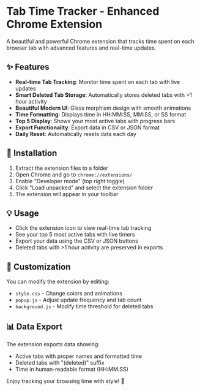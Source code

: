 # Tab Time Tracker - Enhanced Chrome Extension

A beautiful and powerful Chrome extension that tracks time spent on each browser tab with advanced features and real-time updates.

## ✨ Features

- **Real-time Tab Tracking**: Monitor time spent on each tab with live updates
- **Smart Deleted Tab Storage**: Automatically stores deleted tabs with >1 hour activity
- **Beautiful Modern UI**: Glass morphism design with smooth animations
- **Time Formatting**: Displays time in HH:MM:SS, MM:SS, or SS format
- **Top 5 Display**: Shows your most active tabs with progress bars
- **Export Functionality**: Export data in CSV or JSON format
- **Daily Reset**: Automatically resets data each day

## 🚀 Installation

1. Extract the extension files to a folder
2. Open Chrome and go to `chrome://extensions/`
3. Enable "Developer mode" (top right toggle)
4. Click "Load unpacked" and select the extension folder
5. The extension will appear in your toolbar

## 💡 Usage

- Click the extension icon to view real-time tab tracking
- See your top 5 most active tabs with live timers
- Export your data using the CSV or JSON buttons
- Deleted tabs with >1 hour activity are preserved in exports

## 🎨 Customization

You can modify the extension by editing:
- `style.css` - Change colors and animations
- `popup.js` - Adjust update frequency and tab count
- `background.js` - Modify time threshold for deleted tabs

## 📊 Data Export

The extension exports data showing:
- Active tabs with proper names and formatted time
- Deleted tabs with "(deleted)" suffix
- Time in human-readable format (HH:MM:SS)

Enjoy tracking your browsing time with style! 🎉